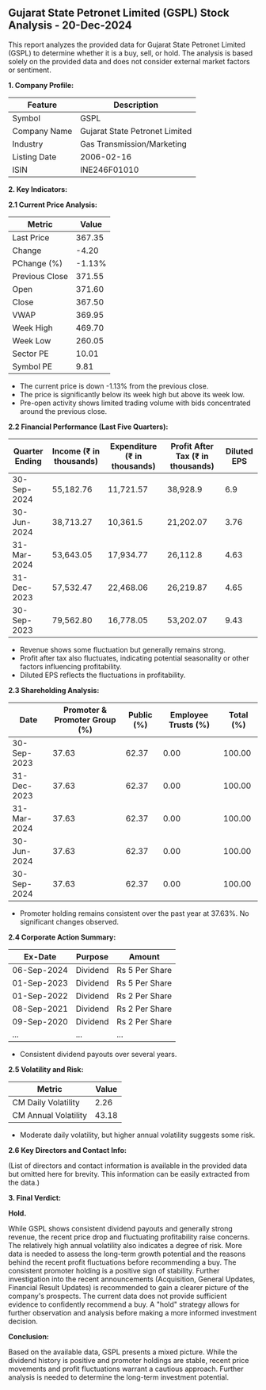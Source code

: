 ## Gujarat State Petronet Limited (GSPL) Stock Analysis - 20-Dec-2024

This report analyzes the provided data for Gujarat State Petronet Limited (GSPL) to determine whether it is a buy, sell, or hold.  The analysis is based solely on the provided data and does not consider external market factors or sentiment.

**1. Company Profile:**

| Feature             | Description                               |
|----------------------|-------------------------------------------|
| Symbol               | GSPL                                      |
| Company Name         | Gujarat State Petronet Limited             |
| Industry             | Gas Transmission/Marketing                |
| Listing Date         | 2006-02-16                               |
| ISIN                 | INE246F01010                              |


**2. Key Indicators:**

**2.1 Current Price Analysis:**

| Metric             | Value     |
|----------------------|------------|
| Last Price          | 367.35     |
| Change              | -4.20      |
| PChange (%)         | -1.13%     |
| Previous Close      | 371.55     |
| Open                | 371.60     |
| Close               | 367.50     |
| VWAP                | 369.95     |
| Week High           | 469.70     |
| Week Low            | 260.05     |
| Sector PE           | 10.01      |
| Symbol PE           | 9.81       |


* The current price is down -1.13% from the previous close.
* The price is significantly below its week high but above its week low.
* Pre-open activity shows limited trading volume with bids concentrated around the previous close.


**2.2 Financial Performance (Last Five Quarters):**

| Quarter Ending     | Income (₹ in thousands) | Expenditure (₹ in thousands) | Profit After Tax (₹ in thousands) | Diluted EPS |
|----------------------|--------------------------|-----------------------------|---------------------------------|-------------|
| 30-Sep-2024         | 55,182.76                | 11,721.57                   | 38,928.9                         | 6.9         |
| 30-Jun-2024         | 38,713.27                | 10,361.5                    | 21,202.07                        | 3.76        |
| 31-Mar-2024         | 53,643.05                | 17,934.77                   | 26,112.8                         | 4.63        |
| 31-Dec-2023         | 57,532.47                | 22,468.06                   | 26,219.87                        | 4.65        |
| 30-Sep-2023         | 79,562.80                | 16,778.05                   | 53,202.07                        | 9.43        |

* Revenue shows some fluctuation but generally remains strong.
* Profit after tax also fluctuates, indicating potential seasonality or other factors influencing profitability.
* Diluted EPS reflects the fluctuations in profitability.


**2.3 Shareholding Analysis:**

| Date       | Promoter & Promoter Group (%) | Public (%) | Employee Trusts (%) | Total (%) |
|------------|-----------------------------|------------|--------------------|-----------|
| 30-Sep-2023 | 37.63                        | 62.37      | 0.00               | 100.00    |
| 31-Dec-2023 | 37.63                        | 62.37      | 0.00               | 100.00    |
| 31-Mar-2024 | 37.63                        | 62.37      | 0.00               | 100.00    |
| 30-Jun-2024 | 37.63                        | 62.37      | 0.00               | 100.00    |
| 30-Sep-2024 | 37.63                        | 62.37      | 0.00               | 100.00    |

* Promoter holding remains consistent over the past year at 37.63%.  No significant changes observed.


**2.4 Corporate Action Summary:**

| Ex-Date     | Purpose                               | Amount      |
|-------------|----------------------------------------|-------------|
| 06-Sep-2024 | Dividend                               | Rs 5 Per Share |
| 01-Sep-2023 | Dividend                               | Rs 5 Per Share |
| 01-Sep-2022 | Dividend                               | Rs 2 Per Share |
| 08-Sep-2021 | Dividend                               | Rs 2 Per Share |
| 09-Sep-2020 | Dividend                               | Rs 2 Per Share |
| ...         | ...                                    | ...         |


* Consistent dividend payouts over several years.


**2.5 Volatility and Risk:**

| Metric                | Value |
|------------------------|-------|
| CM Daily Volatility    | 2.26  |
| CM Annual Volatility   | 43.18 |


* Moderate daily volatility, but higher annual volatility suggests some risk.


**2.6 Key Directors and Contact Info:**

(List of directors and contact information is available in the provided data but omitted here for brevity.  This information can be easily extracted from the data.)


**3. Final Verdict:**

**Hold.**

While GSPL shows consistent dividend payouts and generally strong revenue, the recent price drop and fluctuating profitability raise concerns.  The relatively high annual volatility also indicates a degree of risk.  More data is needed to assess the long-term growth potential and the reasons behind the recent profit fluctuations before recommending a buy.  The consistent promoter holding is a positive sign of stability.  Further investigation into the recent announcements (Acquisition, General Updates, Financial Result Updates) is recommended to gain a clearer picture of the company's prospects.  The current data does not provide sufficient evidence to confidently recommend a buy.  A "hold" strategy allows for further observation and analysis before making a more informed investment decision.

**Conclusion:**

Based on the available data, GSPL presents a mixed picture.  While the dividend history is positive and promoter holdings are stable, recent price movements and profit fluctuations warrant a cautious approach.  Further analysis is needed to determine the long-term investment potential.
